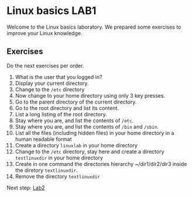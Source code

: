 # Linux basics LAB1

Welcome to the Linux basics laboratory. We prepared some exercises to improve your Linux knowledge.

## Exercises

Do the next exercises per order.

1. What is the user that you logged in?
2. Display your current directory.
3. Change to the `/etc` directory
4. Now change to your home directory using only 3 key presses.
5. Go to the parent directory of the current directory.
6. Go to the root directory and list its content.
7. List a long listing of the root directory.
8. Stay where you are, and list the contents of `/etc`.
9. Stay where you are, and list the contents of `/bin` and `/sbin`.
10. List all the files (including hidden files) in your home directory in a human readable format
11. Create a directory `linuxlab` in your home directory
12. Change to the `/etc` directory, stay here and create a directory `testlinuxdir` in your home directory
13. Create in one command the directories hierarchy ~/dir1/dir2/dir3 inside the diretory `textlinuxdir`. 
14. Remove the directory `textlinuxdir`

Next step: [Lab2](lab2.md)
